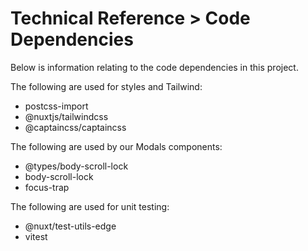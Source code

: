 # Technical Reference > Code Dependencies

Below is information relating to the code dependencies in this project.

The following are used for styles and Tailwind:

- postcss-import
- @nuxtjs/tailwindcss
- @captaincss/captaincss

The following are used by our Modals components:

- @types/body-scroll-lock
- body-scroll-lock
- focus-trap

The following are used for unit testing:

- @nuxt/test-utils-edge
- vitest
